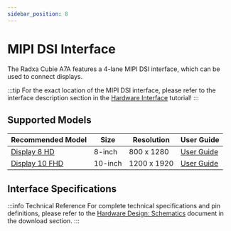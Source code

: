 ```yaml
---
sidebar_position: 8
---
```


# MIPI DSI Interface

The Radxa Cubie A7A features a 4-lane MIPI DSI interface, which can be used to connect displays.

:::tip
For the exact location of the MIPI DSI interface, please refer to the interface description section in the [Hardware Interface](./hardware-info) tutorial!
:::

## Supported Models

| Recommended Model                                                      | Size    | Resolution  | User Guide                            |
| ---------------------------------------------------------------------- | ------- | ----------- | ------------------------------------- |
| [Display 8 HD](https://radxa.com/products/accessories/display-8hd)     | 8-inch  | 800 x 1280  | [User Guide](/accessories/lcd-8-hd)   |
| [Display 10 FHD](https://radxa.com/products/accessories/display-10fhd) | 10-inch | 1200 x 1920 | [User Guide](/accessories/lcd-10-fhd) |

## Interface Specifications

:::info Technical Reference
For complete technical specifications and pin definitions, please refer to the [Hardware Design: Schematics](../download) document in the download section.
:::
